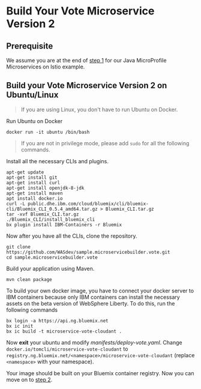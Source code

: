 # Build Your Vote Microservice Version 2

## Prerequisite
We assume you are at the end of [step 1](https://github.com/IBM/Java-MicroProfile-Microservices-on-Istio#1-get-and-build-the-application-code) for our Java MicroProfile Microservices on Istio example.

## Build your Vote Microservice Version 2 on Ubuntu/Linux

> If you are using Linux, you don't have to run Ubuntu on Docker.

Run Ubuntu on Docker

```shell
docker run -it ubuntu /bin/bash
```
> If you are not in privilege mode, please add `sudo` for all the following commands.

Install all the necessary CLIs and plugins.

```shell
apt-get update
apt-get install git
apt-get install curl
apt-get install openjdk-8-jdk
apt-get install maven
apt install docker.io
curl -L public.dhe.ibm.com/cloud/bluemix/cli/bluemix-cli/Bluemix_CLI_0.5.4_amd64.tar.gz > Bluemix_CLI.tar.gz
tar -xvf Bluemix_CLI.tar.gz
./Bluemix_CLI/install_bluemix_cli
bx plugin install IBM-Containers -r Bluemix
```

Now after you have all the CLIs, clone the repository.

```shell
git clone https://github.com/WASdev/sample.microservicebuilder.vote.git
cd sample.microservicebuilder.vote
```

Build your application using Maven.
```shell
mvn clean package
```

To build your own docker image, you have to connect your docker server to IBM containers because only IBM containers can install the necessary assets on the beta version of WebSphere Liberty. To do this, run the following commands

```shell
bx login -a https://api.ng.bluemix.net
bx ic init
bx ic build -t microservice-vote-cloudant .
```

Now **exit** your ubuntu and modify *manifests/deploy-vote.yaml*. Change `docker.io/tomcli/microservice-vote-cloudant` to `registry.ng.bluemix.net/<namespace>/microservice-vote-cloudant` (replace `<namespace>` with your namespace).

Your image should be built on your Bluemix container registry. Now you can move on to [step 2](https://github.com/IBM/Java-MicroProfile-Microservices-on-Istio#2-deploy-application-microservices-and-istio-envoys).

